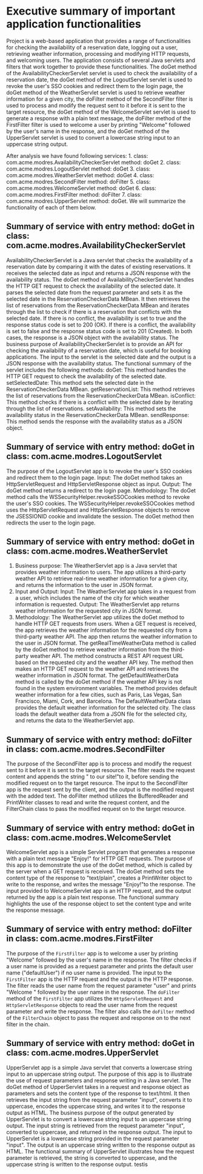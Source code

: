 # Executive summary of important application functionalities
Project is a web-based application that provides a range of functionalities for checking the availability of a reservation date, logging out a user, retrieving weather information, processing and modifying HTTP requests, and welcoming users. The application consists of several Java servlets and filters that work together to provide these functionalities. The doGet method of the AvailabilityCheckerServlet servlet is used to check the availability of a reservation date, the doGet method of the LogoutServlet servlet is used to revoke the user's SSO cookies and redirect them to the login page, the doGet method of the WeatherServlet servlet is used to retrieve weather information for a given city, the doFilter method of the SecondFilter filter is used to process and modify the request sent to it before it is sent to the target resource, the doGet method of the WelcomeServlet servlet is used to generate a response with a plain text message, the doFilter method of the FirstFilter filter is used to welcome a user by printing "Welcome" followed by the user's name in the response, and the doGet method of the UpperServlet servlet is used to convert a lowercase string input to an uppercase string output.

After analysis we have found following services: 
	1. class: com.acme.modres.AvailabilityCheckerServlet method: doGet
	2. class: com.acme.modres.LogoutServlet method: doGet
	3. class: com.acme.modres.WeatherServlet method: doGet
	4. class: com.acme.modres.SecondFilter method: doFilter
	5. class: com.acme.modres.WelcomeServlet method: doGet
	6. class: com.acme.modres.FirstFilter method: doFilter
	7. class: com.acme.modres.UpperServlet method: doGet.
We will summarize the functionality of each of them below.

## Summary of service with entry method: doGet in class: com.acme.modres.AvailabilityCheckerServlet
AvailabilityCheckerServlet is a Java servlet that checks the availability of a reservation date by comparing it with the dates of existing reservations. It receives the selected date as input and returns a JSON response with the availability status.
The doGet method of AvailabilityCheckerServlet handles the HTTP GET request to check the availability of the selected date. It parses the selected date from the request parameter and sets it as the selected date in the ReservationCheckerData MBean. It then retrieves the list of reservations from the ReservationCheckerData MBean and iterates through the list to check if there is a reservation that conflicts with the selected date.
If there is no conflict, the availability is set to true and the response status code is set to 200 (OK). If there is a conflict, the availability is set to false and the response status code is set to 201 (Created). In both cases, the response is a JSON object with the availability status.
The business purpose of AvailabilityCheckerServlet is to provide an API for checking the availability of a reservation date, which is useful for booking applications. The input to the servlet is the selected date and the output is a JSON response with the availability status.
The functional summary of the servlet includes the following methods:
doGet: This method handles the HTTP GET request to check the availability of the selected date.
setSelectedDate: This method sets the selected date in the ReservationCheckerData MBean.
getReservationList: This method retrieves the list of reservations from the ReservationCheckerData MBean.
isConflict: This method checks if there is a conflict with the selected date by iterating through the list of reservations.
setAvailability: This method sets the availability status in the ReservationCheckerData MBean.
sendResponse: This method sends the response with the availability status as a JSON object.
## Summary of service with entry method: doGet in class: com.acme.modres.LogoutServlet
The purpose of the LogoutServlet app is to revoke the user's SSO cookies and redirect them to the login page.
Input: The doGet method takes an HttpServletRequest and HttpServletResponse object as input.
Output: The doGet method returns a redirect to the login page.
Methodology:
The doGet method calls the WSSecurityHelper.revokeSSOCookies method to revoke the user's SSO cookies.
The WSSecurityHelper.revokeSSOCookies method uses the HttpServletRequest and HttpServletResponse objects to remove the JSESSIONID cookie and invalidate the session.
The doGet method then redirects the user to the login page.
## Summary of service with entry method: doGet in class: com.acme.modres.WeatherServlet
1. Business purpose:
The WeatherServlet app is a Java servlet that provides weather information to users. The app utilizes a third-party weather API to retrieve real-time weather information for a given city, and returns the information to the user in JSON format.
2. Input and Output:
Input:
The WeatherServlet app takes in a request from a user, which includes the name of the city for which weather information is requested.
Output:
The WeatherServlet app returns weather information for the requested city in JSON format.
3. Methodology:
The WeatherServlet app utilizes the doGet method to handle HTTP GET requests from users. When a GET request is received, the app retrieves the weather information for the requested city from a third-party weather API. The app then returns the weather information to the user in JSON format.
The getRealTimeWeatherData method is called by the doGet method to retrieve weather information from the third-party weather API. The method constructs a REST API request URL based on the requested city and the weather API key. The method then makes an HTTP GET request to the weather API and retrieves the weather information in JSON format.
The getDefaultWeatherData method is called by the doGet method if the weather API key is not found in the system environment variables. The method provides default weather information for a few cities, such as Paris, Las Vegas, San Francisco, Miami, Cork, and Barcelona.
The DefaultWeatherData class provides the default weather information for the selected city. The class loads the default weather data from a JSON file for the selected city, and returns the data to the WeatherServlet app.
## Summary of service with entry method: doFilter in class: com.acme.modres.SecondFilter
The purpose of the SecondFilter app is to process and modify the request sent to it before it is sent to the target resource. The filter reads the request content and appends the string " to our site!"to it, before sending the modified request on to the target resource.
The input to the SecondFilter app is the request sent by the client, and the output is the modified request with the added text.
The doFilter method utilizes the BufferedReader and PrintWriter classes to read and write the request content, and the FilterChain class to pass the modified request on to the target resource.
## Summary of service with entry method: doGet in class: com.acme.modres.WelcomeServlet
WelcomeServlet app is a simple Servlet program that generates a response with a plain text message "Enjoy!" for HTTP GET requests.
The purpose of this app is to demonstrate the use of the doGet method, which is called by the server when a GET request is received. The doGet method sets the content type of the response to "text/plain", creates a PrintWriter object to write to the response, and writes the message "Enjoy!"to the response.
The input provided to WelcomeServlet app is an HTTP request, and the output returned by the app is a plain text response. The functional summary highlights the use of the response object to set the content type and write the response message.
## Summary of service with entry method: doFilter in class: com.acme.modres.FirstFilter
The purpose of the `FirstFilter` app is to welcome a user by printing "Welcome" followed by the user's name in the response. The filter checks if a user name is provided as a request parameter and prints the default user name ("defaultUser") if no user name is provided.
The input to the `FirstFilter` app is the HTTP request and the output is the HTTP response. The filter reads the user name from the request parameter "user" and prints "Welcome " followed by the user name in the response.
The `doFilter` method of the `FirstFilter` app utilizes the `HttpServletRequest` and `HttpServletResponse` objects to read the user name from the request parameter and write the response. The filter also calls the `doFilter` method of the `FilterChain` object to pass the request and response on to the next filter in the chain.
## Summary of service with entry method: doGet in class: com.acme.modres.UpperServlet
UpperServlet app is a simple Java servlet that converts a lowercase string input to an uppercase string output. The purpose of this app is to illustrate the use of request parameters and response writing in a Java servlet.
The doGet method of UpperServlet takes in a request and response object as parameters and sets the content type of the response to text/html. It then retrieves the input string from the request parameter "input", converts it to uppercase, encodes the uppercase string, and writes it to the response output as HTML.
The business purpose of the output generated by UpperServlet is to convert a lowercase string input to an uppercase string output. The input string is retrieved from the request parameter "input", converted to uppercase, and returned in the response output.
The input to UpperServlet is a lowercase string provided in the request parameter "input". The output is an uppercase string written to the response output as HTML.
The functional summary of UpperServlet illustrates how the request parameter is retrieved, the string is converted to uppercase, and the uppercase string is written to the response output.
testis
